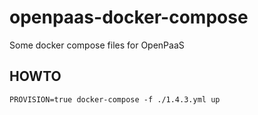# openpaas-docker-compose

Some docker compose files for OpenPaaS

## HOWTO

```
PROVISION=true docker-compose -f ./1.4.3.yml up
```
